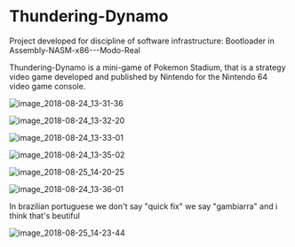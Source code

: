 # Thundering-Dynamo
Project developed for discipline of software infrastructure:  Bootloader in Assembly-NASM-x86---Modo-Real

Thundering-Dynamo is a mini-game of Pokemon Stadium, that is a strategy video game developed and published by Nintendo for the Nintendo 64 video game console.


![image_2018-08-24_13-31-36](https://user-images.githubusercontent.com/12816073/44620825-95098500-a871-11e8-8d26-1aacaf7f3fe6.png)


![image_2018-08-24_13-32-20](https://user-images.githubusercontent.com/12816073/44620828-a2267400-a871-11e8-8061-89b018b2e812.png)


![image_2018-08-24_13-33-01](https://user-images.githubusercontent.com/12816073/44620829-a9e61880-a871-11e8-8c8d-b73532241767.png)


![image_2018-08-24_13-35-02](https://user-images.githubusercontent.com/12816073/44620831-b10d2680-a871-11e8-9928-8ba742512b39.png)

![image_2018-08-25_14-20-25](https://user-images.githubusercontent.com/12816073/44620861-27aa2400-a872-11e8-97a9-1a22e7511719.png)


![image_2018-08-24_13-36-01](https://user-images.githubusercontent.com/12816073/44620832-b5d1da80-a871-11e8-84ea-ab352a6cf82c.png)


In brazilian portuguese we don't say "quick fix" we say "gambiarra" and i think that's beutiful

![image_2018-08-25_14-23-44](https://user-images.githubusercontent.com/12816073/44620878-866f9d80-a872-11e8-9e63-72ad0111cbbf.png)
